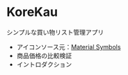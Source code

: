 # KoreKau
シンプルな買い物リスト管理アプリ

- アイコンソース元：[Material Symbols](https://fonts.google.com/icons)
- 商品価格の比較検証
- イントロダクション